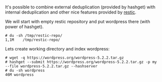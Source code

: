 It's possible to combine external deduplication (provided by hashget) with internal deduplication and other nice features provided by [restic](https://restic.net/).

We will start with empty restic repository and put wordpress there (with power of hashget).
~~~
# du -sh /tmp/restic-repo/
1,1M	/tmp/restic-repo/
~~~

Lets create working directory and index wordpress:
~~~
# wget -q https://wordpress.org/wordpress-5.2.2.tar.gz
# hashget --submit https://wordpress.org/wordpress-5.2.2.tar.gz -p my --file wordpress-5.2.2.tar.gz --hashserver
# du -sh wordpress
46M	wordpress
~~~
